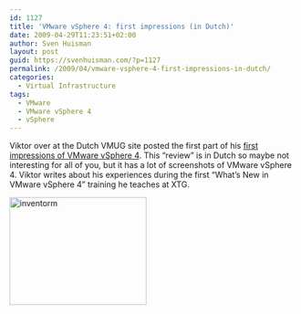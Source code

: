 ```yaml
---
id: 1127
title: 'VMware vSphere 4: first impressions (in Dutch)'
date: 2009-04-29T11:23:51+02:00
author: Sven Huisman
layout: post
guid: https://svenhuisman.com/?p=1127
permalink: /2009/04/vmware-vsphere-4-first-impressions-in-dutch/
categories:
  - Virtual Infrastructure
tags:
  - VMware
  - VMware vSphere 4
  - vSphere
---
```

Viktor over at the Dutch VMUG site posted the first part of his <a title="VMware vSphere 4 review" href="http://www.vmug.nl/cms/index.php?option=com_content&view=article&id=66:vsphere-4-eerste-ervaringen&catid=16:vsphere-4&Itemid=13" target="_blank">first impressions of VMware vSphere 4</a>. This &#8220;review&#8221; is in Dutch so maybe not interesting for all of you, but it has a lot of screenshots of VMware vSphere 4. Viktor writes about his experiences during the first &#8220;What&#8217;s New in VMware vSphere 4&#8221; training he teaches at XTG.

<img class="aligncenter size-full wp-image-1128" title="inventorm" src="https://svenhuisman.com/wp-content/uploads/2009/04/inventorm.jpg" alt="inventorm" width="240" height="189" />